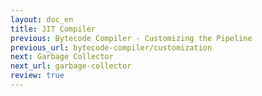 ```yaml
---
layout: doc_en
title: JIT Compiler
previous: Bytecode Compiler - Customizing the Pipeline
previous_url: bytecode-compiler/customization
next: Garbage Collector
next_url: garbage-collector
review: true
---
```


